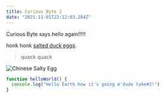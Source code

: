 ```yaml
---
title: Curious Byte 2
date: "2021-11-01T22:12:03.284Z"
---
```


Curious Byte says hello again!!!!!

honk honk
[salted duck eggs](http://en.wikipedia.org/wiki/Salted_duck_egg).

> quack quack

![Chinese Salty Egg](./salty_egg.jpg)

```js
function helloWorld() {
  console.log("Hello Earth how it's going m'dude take#2!")
}
```
